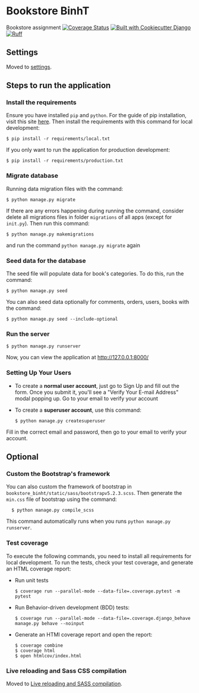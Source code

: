 # Bookstore BinhT

Bookstore assignment
[![Coverage Status](https://coveralls.io/repos/EastAgile/Bookstore-BinhT-Python/badge.svg?branch=develop)](https://coveralls.io/github/EastAgile/Bookstore-BinhT-Python?branch=develop)
[![Built with Cookiecutter Django](https://img.shields.io/badge/built%20with-Cookiecutter%20Django-ff69b4.svg?logo=cookiecutter)](https://github.com/cookiecutter/cookiecutter-django/)
[![Ruff](https://img.shields.io/endpoint?url=https://raw.githubusercontent.com/astral-sh/ruff/main/assets/badge/v2.json)](https://github.com/astral-sh/ruff)

## Settings

Moved to [settings](http://cookiecutter-django.readthedocs.io/en/latest/settings.html).

## Steps to run the application

### Install the requirements
Ensure you have installed `pip` and `python`. For the guide of pip installation, visit this site [here](https://pip.pypa.io/en/stable/installation/). Then install the requirements with this command for local development:

    $ pip install -r requirements/local.txt

If you only want to run the application for production development:

    $ pip install -r requirements/production.txt

### Migrate database

Running data migration files with the command:

    $ python manage.py migrate

If there are any errors happening during running the command, consider delete all migrations files in folder `migrations` of all apps (except for `init.py`). Then run this command:

    $ python manage.py makemigrations
and run the command `python manage.py migrate` again

### Seed data for the database

The seed file will populate data for book's categories. To do this, run the command:

    $ python manage.py seed
You can also seed data optionally for comments, orders, users, books with the command:

    $ python manage.py seed --include-optional

### Run the server

    $ python manage.py runserver
Now, you can view the application at http://127.0.0.1:8000/

### Setting Up Your Users

- To create a **normal user account**, just go to Sign Up and fill out the form. Once you submit it, you'll see a "Verify Your E-mail Address" modal popping up. Go to your email to verify your account

- To create a **superuser account**, use this command:

      $ python manage.py createsuperuser
Fill in the correct email and password, then go to your email to verify your account.

## Optional
### Custom the Bootstrap's framework
You can also custom the framework of bootstrap in `bookstore_binht/static/sass/bootstrapv5.2.3.scss`. Then generate the `min.css` file of bootstrap using the command:

      $ python manage.py compile_scss
This command automatically runs when you runs `python manage.py runserver`.
### Test coverage

To execute the following commands, you need to install all requirements for local development. To run the tests, check your test coverage, and generate an HTML coverage report:
- Run unit tests

      $ coverage run --parallel-mode --data-file=.coverage.pytest -m pytest
- Run Behavior-driven development (BDD) tests:

      $ coverage run --parallel-mode --data-file=.coverage.django_behave manage.py behave --noinput
- Generate an HTMl coverage report and open the report:

      $ coverage combine
      $ coverage html
      $ open htmlcov/index.html

### Live reloading and Sass CSS compilation

Moved to [Live reloading and SASS compilation](https://cookiecutter-django.readthedocs.io/en/latest/developing-locally.html#sass-compilation-live-reloading).
